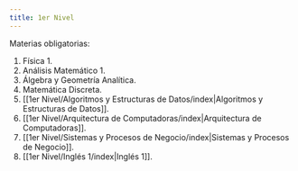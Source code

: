 ```yaml
---
title: 1er Nivel
---
```


Materias obligatorias:

1. Física 1.
2. Análisis Matemático 1.
3. Álgebra y Geometría Analítica.
4. Matemática Discreta.
5. [[1er Nivel/Algoritmos y Estructuras de Datos/index|Algoritmos y Estructuras de Datos]].
6. [[1er Nivel/Arquitectura de Computadoras/index|Arquitectura de Computadoras]].
7. [[1er Nivel/Sistemas y Procesos de Negocio/index|Sistemas y Procesos de Negocio]].
8. [[1er Nivel/Inglés 1/index|Inglés 1]].
